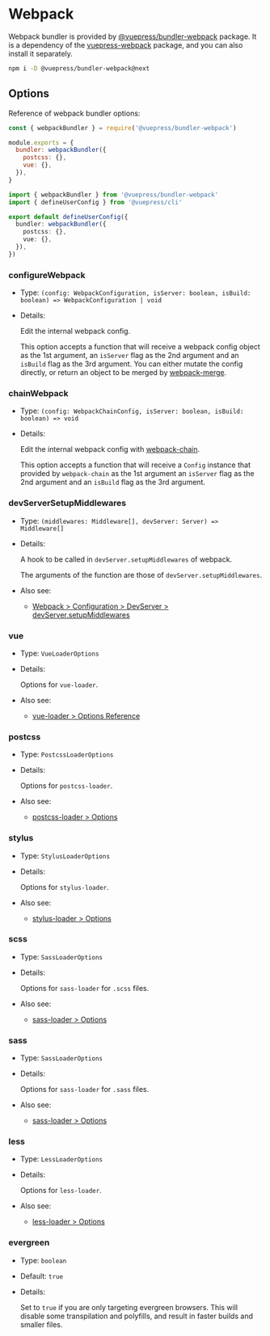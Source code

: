 # Webpack

Webpack bundler is provided by [@vuepress/bundler-webpack](https://www.npmjs.com/package/@vuepress/bundler-webpack) package. It is a dependency of the [vuepress-webpack](https://www.npmjs.com/package/vuepress-webpack) package, and you can also install it separately.

```bash
npm i -D @vuepress/bundler-webpack@next
```

## Options

Reference of webpack bundler options:

<CodeGroup>
  <CodeGroupItem title="JS" active>

```js
const { webpackBundler } = require('@vuepress/bundler-webpack')

module.exports = {
  bundler: webpackBundler({
    postcss: {},
    vue: {},
  }),
}
```

  </CodeGroupItem>

  <CodeGroupItem title="TS">

```ts
import { webpackBundler } from '@vuepress/bundler-webpack'
import { defineUserConfig } from '@vuepress/cli'

export default defineUserConfig({
  bundler: webpackBundler({
    postcss: {},
    vue: {},
  }),
})
```

  </CodeGroupItem>
</CodeGroup>

### configureWebpack

- Type: `(config: WebpackConfiguration, isServer: boolean, isBuild: boolean) => WebpackConfiguration | void`

- Details:

  Edit the internal webpack config.

  This option accepts a function that will receive a webpack config object as the 1st argument, an `isServer` flag as the 2nd argument and an `isBuild` flag as the 3rd argument. You can either mutate the config directly, or return an object to be merged by [webpack-merge](https://github.com/survivejs/webpack-merge).

### chainWebpack

- Type: `(config: WebpackChainConfig, isServer: boolean, isBuild: boolean) => void`

- Details:

  Edit the internal webpack config with [webpack-chain](https://github.com/mozilla-neutrino/webpack-chain).

  This option accepts a function that will receive a `Config` instance that provided by `webpack-chain` as the 1st argument an `isServer` flag as the 2nd argument and an `isBuild` flag as the 3rd argument.

### devServerSetupMiddlewares

- Type: `(middlewares: Middleware[], devServer: Server) => Middleware[]`

- Details:

  A hook to be called in `devServer.setupMiddlewares` of webpack.

  The arguments of the function are those of `devServer.setupMiddlewares`.

- Also see:
  - [Webpack > Configuration > DevServer > devServer.setupMiddlewares](https://webpack.js.org/configuration/dev-server/#devserversetupmiddlewares)

### vue

- Type: `VueLoaderOptions`

- Details:

  Options for `vue-loader`.

- Also see:
  - [vue-loader > Options Reference](https://vue-loader.vuejs.org/options.html)

### postcss

- Type: `PostcssLoaderOptions`

- Details:

  Options for `postcss-loader`.

- Also see:
  - [postcss-loader > Options](https://github.com/webpack-contrib/postcss-loader#options)

### stylus

- Type: `StylusLoaderOptions`

- Details:

  Options for `stylus-loader`.

- Also see:
  - [stylus-loader > Options](https://github.com/webpack-contrib/stylus-loader#options)

### scss

- Type: `SassLoaderOptions`

- Details:

  Options for `sass-loader` for `.scss` files.

- Also see:
  - [sass-loader > Options](https://github.com/webpack-contrib/sass-loader#options)

### sass

- Type: `SassLoaderOptions`

- Details:

  Options for `sass-loader` for `.sass` files.

- Also see:
  - [sass-loader > Options](https://github.com/webpack-contrib/sass-loader#options)

### less

- Type: `LessLoaderOptions`

- Details:

  Options for `less-loader`.

- Also see:
  - [less-loader > Options](https://github.com/webpack-contrib/less-loader#options)

### evergreen

- Type: `boolean`

- Default: `true`

- Details:

  Set to `true` if you are only targeting evergreen browsers. This will disable some transpilation and polyfills, and result in faster builds and smaller files.
